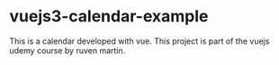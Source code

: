 # vuejs3-calendar-example

This is a calendar developed with vue. This project is part of the vuejs udemy course by ruven martin.